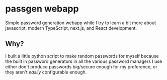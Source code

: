 # passgen webapp

Simple password generation webapp while I try to learn a bit more about
javascript, modern TypeScript, next.js, and React development.

## Why?

I built a little python script to make random passwords for myself because 
the built in password generators in all the various password managers I use
either don't produce passwords big/secure enough for my preference, or they
aren't _easily_ configurable enough.



